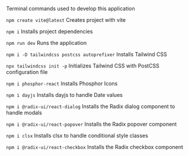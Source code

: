Terminal commands used to develop this application

`npm create vite@latest`
Creates project with vite

`npm i`
Installs project dependencies

`npm run dev`
Runs the application

`npm i -D tailwindcss postcss autoprefixer`
Installs Tailwind CSS

`npx tailwindcss init -p`
Initializes Tailwind CSS with PostCSS configuration file

`npm i phosphor-react`
Installs Phosphor Icons

`npm i dayjs`
Installs dayjs to handle Date values

`npm i @radix-ui/react-dialog`
Installs the Radix dialog component to handle modals

`npm i @radix-ui/react-popover`
Installs the Radix popover component

`npm i clsx`
Installs clsx to handle conditional style classes

`npm i @radix-ui/react-checkbox`
Installs the Radix checkbox component
